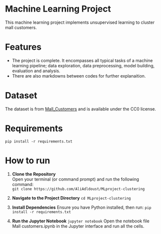 # Machine Learning Project

This machine learning project implements unsupervised learning to cluster mall customers.

# Features

- The project is complete. It encompasses all typical tasks of a machine learning pipeline; data exploration, data preprocessing, model building, evaluation and analysis.
- There are also markdowns between codes for further explanaition.

# Dataset

The dataset is from [Mall_Customers](https://www.kaggle.com/datasets/shwetabh123/mall-customers?resource=download) and is available under the CC0 license.

# Requirements

`pip install -r requirements.txt`

# How to run

1. **Clone the Repository**  
Open your terminal (or command prompt) and run the following command:  
`git clone https://github.com/AliAdldoust/MLproject-clustering`

2. **Navigate to the Project Directory**
`cd MLproject-clustering`

3. **Install Dependencies**
Ensure you have Python installed, then run:
`pip install -r requirements.txt`

4. **Run the Jupyter Notebook**
`jupyter notebook`
Open the notebook file Mall customers.ipynb in the Jupyter interface and run all the cells.